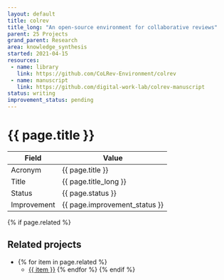 ```yaml
---
layout: default
title: colrev
title_long: "An open-source environment for collaborative reviews"
parent: 25 Projects
grand_parent: Research
area: knowledge_synthesis
started: 2021-04-15
resources:
 - name: library
   link: https://github.com/CoLRev-Environment/colrev
 - name: manuscript
   link: https://github.com/digital-work-lab/colrev-manuscript
status: writing
improvement_status: pending
---
```


# {{ page.title }}

Field               | Value
------------------- | ----------------------------------
Acronym             | {{ page.title }}
Title               | {{ page.title_long }}
Status              | {{ page.status }}
Improvement         | {{ page.improvement_status }}

{% if page.related %}
## Related projects 

- {% for item in page.related %}
  - <a href="{{ item }}">{{ item }}</a>
{% endfor %}
{% endif %}
